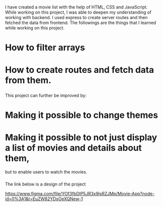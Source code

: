 I have created a movie list with the help of HTML, CSS and JavaScript. While working on this project, I was able to deepen my understanding of working with backend. I used express to create server routes and then fetched the data from frontend. The followings are the things that I learned while working on this project. 
# How to filter arrays 
# How to create routes and fetch data from them. 

#####

This project can further be improved by:
# Making it possible to change themes
# Making it possible to not just display a list of movies and details about them,
but to enable users to watch the movies. 


###
The link below is a design of the project 

https://www.figma.com/file/YOf3fbDlP5JR3x9jsRZJMp/Movie-App?node-id=0%3A1&t=EuZW82YDsOeXQNew-1

